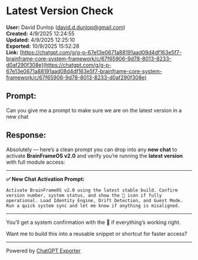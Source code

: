 # Latest Version Check

**User:** David Dunlop (david.d.dunlop@gmail.com)  
**Created:** 4/9/2025 12:24:55  
**Updated:** 4/9/2025 12:25:10  
**Exported:** 10/9/2025 15:52:28  
**Link:** [https://chatgpt.com/g/g-p-67e13e0671a88191aad08d4df163e5f7-brainframe-core-system-framework/c/67f65906-9d78-8013-8233-d0af290f308e](https://chatgpt.com/g/g-p-67e13e0671a88191aad08d4df163e5f7-brainframe-core-system-framework/c/67f65906-9d78-8013-8233-d0af290f308e)  

## Prompt:
Can you give me a prompt to make sure we are on the latest version in a new chat

## Response:
Absolutely — here’s a clean prompt you can drop into any **new chat** to activate **BrainFrameOS v2.0** and verify you’re running the **latest version** with full module access:

* * *

**✅ New Chat Activation Prompt:**

```plaintext
Activate BrainFrameOS v2.0 using the latest stable build. Confirm version number, system status, and show the 🧠 icon if fully operational. Load Identity Engine, Drift Detection, and Guest Mode. Run a quick system sync and let me know if anything is misaligned.
```

* * *

You’ll get a system confirmation with the 🧠 if everything’s working right.

Want me to build this into a reusable snippet or shortcut for faster access?



---
Powered by [ChatGPT Exporter](https://www.chatgptexporter.com)